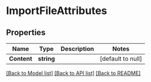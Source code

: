 # ImportFileAttributes

## Properties
Name | Type | Description | Notes
------------ | ------------- | ------------- | -------------
**Content** | **string** |  | [default to null]

[[Back to Model list]](../README.md#documentation-for-models) [[Back to API list]](../README.md#documentation-for-api-endpoints) [[Back to README]](../README.md)


